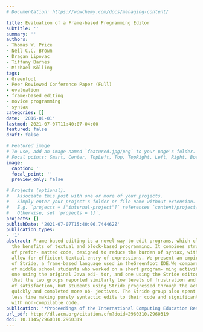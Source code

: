 ```yaml
---
# Documentation: https://wowchemy.com/docs/managing-content/

title: Evaluation of a Frame-based Programming Editor
subtitle: ''
summary: ''
authors:
- Thomas W. Price
- Neil C.C. Brown
- Dragan Lipovac
- Tiffany Barnes
- Michael Kölling
tags:
- Greenfoot
- Peer Reviewed Conference Paper (Full)
- evaluation
- frame-based editing
- novice programming
- syntax
categories: []
date: '2016-01-01'
lastmod: 2021-07-07T11:40:07-04:00
featured: false
draft: false

# Featured image
# To use, add an image named `featured.jpg/png` to your page's folder.
# Focal points: Smart, Center, TopLeft, Top, TopRight, Left, Right, BottomLeft, Bottom, BottomRight.
image:
  caption: ''
  focal_point: ''
  preview_only: false

# Projects (optional).
#   Associate this post with one or more of your projects.
#   Simply enter your project's folder or file name without extension.
#   E.g. `projects = ["internal-project"]` references `content/project/deep-learning/index.md`.
#   Otherwise, set `projects = []`.
projects: []
publishDate: '2021-07-07T15:40:06.744462Z'
publication_types:
- '1'
abstract: Frame-based editing is a novel way to edit programs, which claims to combine
  the benefits of textual and block-based programming. It combines structured ‘frames'
  of prefor- matted code, designed to reduce the burden of syntax, with ‘slots' that
  allow for efficient textual entry of expressions. We present an empirical evaluation
  of Stride, a frame-based language used in theGreenfoot IDE.We compare two groups
  of middle school students who worked on a short program- ming activity in Greenfoot,
  one using the original Java edi- tor, and one using the Stride editor. We found
  that the two groups reported similarly low levels of frustration and high levels
  of satisfaction, but students using Stride progressed through the activity more
  quickly and completed more ob- jectives. The Stride group also spent significantly
  less time making purely syntactic edits to their code and significantly less time
  with non-compilable code.
publication: '*Proceedings of the International Computing Education Research Conference*'
url_pdf: http://dl.acm.org/citation.cfm?doid=2960310.2960319
doi: 10.1145/2960310.2960319
---
```

